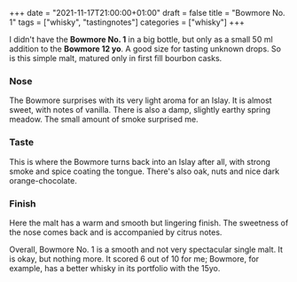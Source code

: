 +++
date = "2021-11-17T21:00:00+01:00"
draft = false
title = "Bowmore No. 1"
tags = ["whisky", "tastingnotes"]
categories = ["whisky"]
+++

I didn't have the **Bowmore No. 1** in a big bottle, but only as a small 50 ml addition to the **Bowmore 12 yo**. A good size for tasting unknown drops. So is this simple malt, matured only in first fill bourbon casks.

### Nose

The Bowmore surprises with its very light aroma for an Islay. It is almost sweet, with notes of vanilla. There is also a damp, slightly earthy spring meadow.  The small amount of smoke surprised me.

### Taste

This is where the Bowmore turns back into an Islay after all, with strong smoke and spice coating the tongue. There's also oak, nuts and nice dark orange-chocolate.

### Finish

Here the malt has a warm and smooth but lingering finish. The sweetness of the nose comes back and is accompanied by citrus notes.

Overall, Bowmore No. 1 is a smooth and not very spectacular single malt. It is okay, but nothing more. It scored 6 out of 10 for me; Bowmore, for example, has a better whisky in its portfolio with the 15yo.
